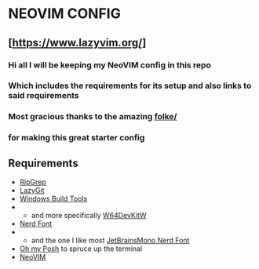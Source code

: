 # NEOVIM CONFIG

## [https://www.lazyvim.org/]

### Hi all I will be keeping my NeoVIM config in this repo

### Which includes the requirements for its setup and also links to said requirements

### Most gracious thanks to the amazing [folke/](https://github.com/folke)

### for making this great starter config

## Requirements

- [RipGrep](https://github.com/BurntSushi/ripgrep)
- [LazyGit](https://github.com/jesseduffield/lazygit)
- [Windows Build Tools](https://github.com/nvim-treesitter/nvim-treesitter/wiki/Windows-support)
- - and more specifically [W64DevKitW](https://github.com/skeeto/w64devkit)
- [Nerd Font](https://www.nerdfonts.com/font-downloads)
- - and the one I like most [JetBrainsMono Nerd Font](https://github.com/ryanoasis/nerd-fonts/releases/download/v3.1.1/JetBrainsMono.zip)
- [Oh my Posh](https://ohmyposh.dev/) to spruce up the terminal
- [NeoVIM](https://github.com/neovim/neovim)
